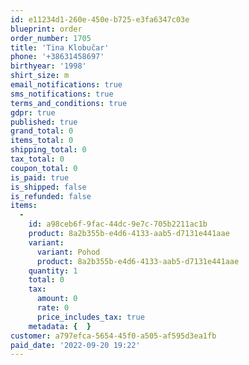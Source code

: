 ```yaml
---
id: e11234d1-260e-450e-b725-e3fa6347c03e
blueprint: order
order_number: 1705
title: 'Tina Klobučar'
phone: '+38631458697'
birthyear: '1998'
shirt_size: m
email_notifications: true
sms_notifications: true
terms_and_conditions: true
gdpr: true
published: true
grand_total: 0
items_total: 0
shipping_total: 0
tax_total: 0
coupon_total: 0
is_paid: true
is_shipped: false
is_refunded: false
items:
  -
    id: a98ceb6f-9fac-44dc-9e7c-705b2211ac1b
    product: 8a2b355b-e4d6-4133-aab5-d7131e441aae
    variant:
      variant: Pohod
      product: 8a2b355b-e4d6-4133-aab5-d7131e441aae
    quantity: 1
    total: 0
    tax:
      amount: 0
      rate: 0
      price_includes_tax: true
    metadata: {  }
customer: a797efca-5654-45f0-a505-af595d3ea1fb
paid_date: '2022-09-20 19:22'
---
```

